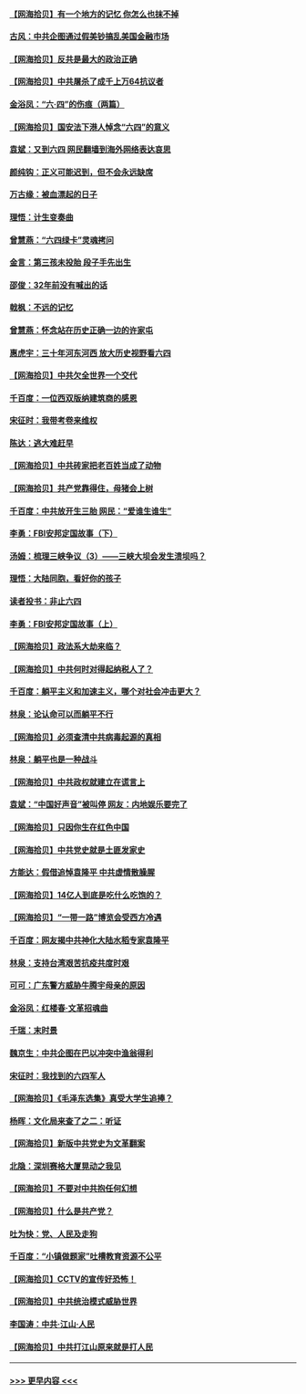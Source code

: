 #### [【网海拾贝】有一个地方的记忆 你怎么也抹不掉](../pages/nsc993/n13009802.md?t=06092301) 
#### [古风：中共企图通过假美钞搞乱美国金融市场](../pages/nsc993/n13009626.md?t=06092301) 
#### [【网海拾贝】反共是最大的政治正确](../pages/nsc993/n13007051.md?t=06092301) 
#### [【网海拾贝】中共屠杀了成千上万64抗议者](../pages/nsc993/n13002713.md?t=06092301) 
#### [金浴凤：“六·四”的伤痕（两篇）](../pages/nsc993/n13001719.md?t=06092301) 
#### [【网海拾贝】国安法下港人悼念“六四”的意义](../pages/nsc993/n13001039.md?t=06092301) 
#### [袁斌：又到六四 网民翻墙到海外网络表达哀思](../pages/nsc993/n13000995.md?t=06092301) 
#### [颜纯钩：正义可能迟到，但不会永远缺席](../pages/nsc993/n13000920.md?t=06092301) 
#### [万古缘：被血漂起的日子](../pages/nsc993/n13000914.md?t=06092301) 
#### [理悟：计生变奏曲](../pages/nsc993/n13000414.md?t=06092301) 
#### [曾慧燕：“六四绿卡”灵魂拷问](../pages/nsc993/n13000277.md?t=06092301) 
#### [金言：第三孩未投胎 段子手先出生](../pages/nsc993/n13000215.md?t=06092301) 
#### [邵俊：32年前没有喊出的话](../pages/nsc993/n13000181.md?t=06092301) 
#### [戟枫：不远的记忆](../pages/nsc993/n13000121.md?t=06092301) 
#### [曾慧燕：怀念站在历史正确一边的许家屯](../pages/nsc993/n13000073.md?t=06092301) 
#### [惠虎宇：三十年河东河西 放大历史视野看六四](../pages/nsc993/n13000018.md?t=06092301) 
#### [【网海拾贝】中共欠全世界一个交代](../pages/nsc993/n12998706.md?t=06092301) 
#### [千百度：一位西双版纳建筑商的感恩](../pages/nsc993/n12998487.md?t=06092301) 
#### [宋征时：我带考卷来维权](../pages/nsc993/n12994088.md?t=06092301) 
#### [陈达：逃大难赶早](../pages/nsc993/n12993569.md?t=06092301) 
#### [【网海拾贝】中共砖家把老百姓当成了动物](../pages/nsc993/n12993483.md?t=06092301) 
#### [【网海拾贝】共产党靠得住，母猪会上树](../pages/nsc993/n12990730.md?t=06092301) 
#### [千百度：中共放开生三胎 网民：“爱谁生谁生”](../pages/nsc993/n12990644.md?t=06092301) 
#### [李勇：FBI安邦定国故事（下）](../pages/nsc993/n12987854.md?t=06092301) 
#### [汤姆：梳理三峡争议（3）——三峡大坝会发生溃坝吗？](../pages/nsc993/n12989806.md?t=06092301) 
#### [理悟：大陆同胞，看好你的孩子](../pages/nsc993/n12989778.md?t=06092301) 
#### [读者投书：非止六四](../pages/nsc993/n12989673.md?t=06092301) 
#### [李勇：FBI安邦定国故事（上）](../pages/nsc993/n12987749.md?t=06092301) 
#### [【网海拾贝】政法系大劫来临？](../pages/nsc993/n12987596.md?t=06092301) 
#### [【网海拾贝】中共何时对得起纳税人了？](../pages/nsc993/n12985578.md?t=06092301) 
#### [千百度：躺平主义和加速主义，哪个对社会冲击更大？](../pages/nsc993/n12985512.md?t=06092301) 
#### [林泉：论认命可以而躺平不行](../pages/nsc993/n12985505.md?t=06092301) 
#### [【网海拾贝】必须查清中共病毒起源的真相](../pages/nsc993/n12984276.md?t=06092301) 
#### [林泉：躺平也是一种战斗](../pages/nsc993/n12984194.md?t=06092301) 
#### [【网海拾贝】中共政权就建立在谎言上](../pages/nsc993/n12981880.md?t=06092301) 
#### [袁斌：“中国好声音”被叫停 网友：内地娱乐要完了](../pages/nsc993/n12981826.md?t=06092301) 
#### [【网海拾贝】只因你生在红色中国](../pages/nsc993/n12979096.md?t=06092301) 
#### [【网海拾贝】中共党史就是土匪发家史](../pages/nsc993/n12976478.md?t=06092301) 
#### [方能达：假借追悼袁隆平 中共虚情散臊腥](../pages/nsc993/n12976396.md?t=06092301) 
#### [【网海拾贝】14亿人到底是吃什么吃饱的？](../pages/nsc993/n12974125.md?t=06092301) 
#### [【网海拾贝】“一带一路”博览会受西方冷遇](../pages/nsc993/n12971787.md?t=06092301) 
#### [千百度：网友揭中共神化大陆水稻专家袁隆平](../pages/nsc993/n12971733.md?t=06092301) 
#### [林泉：支持台湾艰苦抗疫共度时艰](../pages/nsc993/n12971350.md?t=06092301) 
#### [可可：广东警方威胁牛腾宇母亲的原因](../pages/nsc993/n12971100.md?t=06092301) 
#### [金浴凤：红楼春·文革招魂曲](../pages/nsc993/n12970354.md?t=06092301) 
#### [千瑞：末时景](../pages/nsc993/n12970337.md?t=06092301) 
#### [魏京生：中共企图在巴以冲突中渔翁得利](../pages/nsc993/n12970286.md?t=06092301) 
#### [宋征时：我找到的六四军人](../pages/nsc993/n12970213.md?t=06092301) 
#### [【网海拾贝】《毛泽东选集》真受大学生追捧？](../pages/nsc993/n12968779.md?t=06092301) 
#### [杨晖：文化局来查了之二：听证](../pages/nsc993/n12966528.md?t=06092301) 
#### [【网海拾贝】新版中共党史为文革翻案](../pages/nsc993/n12967526.md?t=06092301) 
#### [北隐：深圳赛格大厦晃动之我见](../pages/nsc993/n12967393.md?t=06092301) 
#### [【网海拾贝】不要对中共抱任何幻想](../pages/nsc993/n12965222.md?t=06092301) 
#### [【网海拾贝】什么是共产党？](../pages/nsc993/n12962781.md?t=06092301) 
#### [吐为快：党、人民及走狗](../pages/nsc993/n12962747.md?t=06092301) 
#### [千百度：“小镇做题家”吐槽教育资源不公平](../pages/nsc993/n12962705.md?t=06092301) 
#### [【网海拾贝】CCTV的宣传好恐怖！](../pages/nsc993/n12959984.md?t=06092301) 
#### [【网海拾贝】中共统治模式威胁世界](../pages/nsc993/n12957622.md?t=06092301) 
#### [李国涛：中共‧江山‧人民](../pages/nsc993/n12957502.md?t=06092301) 
#### [【网海拾贝】中共打江山原来就是打人民](../pages/nsc993/n12954345.md?t=06092301) 

----
#### [ >>> 更早内容 <<< ](../indexes/nsc993-earlier.md)
